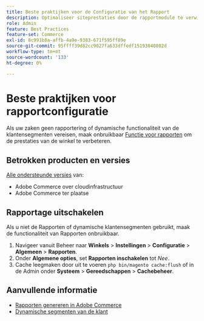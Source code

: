 ```yaml
---
title: Beste praktijken voor de Configuratie van het Rapport
description: Optimaliseer siteprestaties door de rapportmodule te verwijderen als u deze niet gebruikt.
role: Admin
feature: Best Practices
feature-set: Commerce
exl-id: 8c991b8a-affb-4a9e-9383-671f595ff89e
source-git-commit: 95ffff39d82cc9027fa633dffedf15193040802d
workflow-type: tm+mt
source-wordcount: '133'
ht-degree: 0%

---
```


# Beste praktijken voor rapportconfiguratie

Als uw zaken geen rapportering of dynamische functionaliteit van de klantensegmenten vereisen, maak onbruikbaar [Functie voor rapporten](https://docs.magento.com/user-guide/configuration/general/reports.html) om de prestaties van de winkel te verbeteren.

## Betrokken producten en versies

[Alle ondersteunde versies](../../../release/versions.md) van:

- Adobe Commerce over cloudinfrastructuur
- Adobe Commerce ter plaatse

## Rapportage uitschakelen

Als u niet de Rapporten of dynamische klantensegmenten gebruikt, maak de functionaliteit van Rapporten onbruikbaar.

1. Navigeer vanuit Beheer naar **Winkels** > **Instellingen** > **Configuratie** > **Algemeen** > **Rapporten**.
1. Onder **Algemene opties**, set **Rapporten inschakelen** tot *Nee*.
1. Cache leegmaken door uit te voeren `php bin/magento cache:flush` of in de Admin onder **Systeem** > **Gereedschappen** > **Cachebeheer**.

## Aanvullende informatie

- [Rapporten genereren in Adobe Commerce](https://docs.magento.com/user-guide/reports.html)
- [Dynamische segmenten van de klant](https://docs.magento.com/user-guide/marketing/customer-segments.html)
